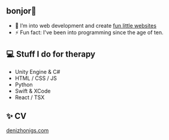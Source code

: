## bonjor👋

- 🌱 I’m into web development and create [fun little websites](https://dens.dev)
- ⚡ Fun fact: I've been into programming since the age of ten.

## 💻 Stuff I do for therapy
- Unity Engine & C#
- HTML / CSS / JS
- Python
- Swift & XCode
- React / TSX

## ✨ CV
[denizhonigs.com](https://denizhonigs.com)
